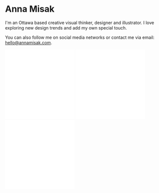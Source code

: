 # Anna Misak

I'm an Ottawa based creative visual thinker, designer and illustrator. I love exploring new design trends and add my own special touch.

You can also follow me on social media networks or contact me via email: [hello@annamisak.com](hello@annamisak.com).

[![Behance](images/behance.svg)](https://behance.com)
[![Behance](images/facebook.svg)](https://facebook.com)
[![Behance](images/linkedin.svg)](https://linkedin.com)
